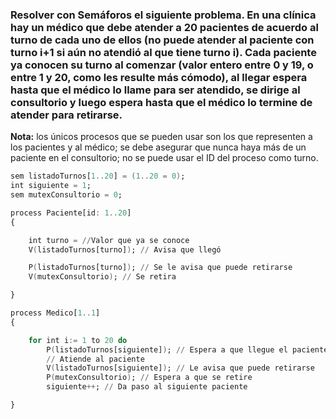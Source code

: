 ### Resolver con Semáforos el siguiente problema. En una clínica hay un médico que debe atender a 20 pacientes de acuerdo al turno de cada uno de ellos (no puede atender al paciente con turno i+1 si aún no atendió al que tiene turno i). Cada paciente ya conocen su turno al comenzar (valor entero entre 0 y 19, o entre 1 y 20, como les resulte más cómodo), al llegar espera hasta que el médico lo llame para ser atendido, se dirige al consultorio y luego espera hasta que el médico lo termine de atender para retirarse.

**Nota:** los únicos procesos que se pueden usar son los que representen a los pacientes y al médico; se debe asegurar que nunca haya más de un paciente en el consultorio; no se puede usar el ID del proceso como turno.

```ada
sem listadoTurnos[1..20] = (1..20 = 0);
int siguiente = 1;
sem mutexConsultorio = 0;

process Paciente[id: 1..20]
{

    int turno = //Valor que ya se conoce
    V(listadoTurnos[turno]); // Avisa que llegó

    P(listadoTurnos[turno]); // Se le avisa que puede retirarse
    V(mutexConsultorio); // Se retira

}

process Medico[1..1]
{

    for int i:= 1 to 20 do
        P(listadoTurnos[siguiente]); // Espera a que llegue el paciente con turno correspondiente
        // Atiende al paciente
        V(listadoTurnos[siguiente]); // Le avisa que puede retirarse
        P(mutexConsultorio); // Espera a que se retire
        siguiente++; // Da paso al siguiente paciente

}
```